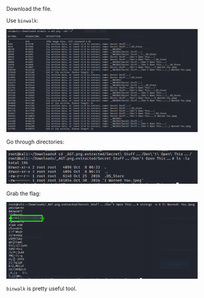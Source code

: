 Download the file.

Use `binwalk`:

![binwalk](screenshots/binwalk.png)

Go through directories:

![cd ls](screenshots/cd_ls.png)

Grab the flag:

![flag](screenshots/flag.png)

`binwalk` is pretty useful tool.
